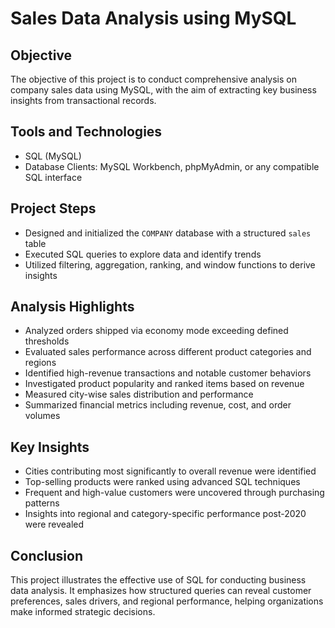 # Sales Data Analysis using MySQL

## Objective  
The objective of this project is to conduct comprehensive analysis on company sales data using MySQL, with the aim of extracting key business insights from transactional records.

## Tools and Technologies  
- SQL (MySQL)  
- Database Clients: MySQL Workbench, phpMyAdmin, or any compatible SQL interface

## Project Steps  
- Designed and initialized the `COMPANY` database with a structured `sales` table  
- Executed SQL queries to explore data and identify trends  
- Utilized filtering, aggregation, ranking, and window functions to derive insights

## Analysis Highlights  
- Analyzed orders shipped via economy mode exceeding defined thresholds  
- Evaluated sales performance across different product categories and regions  
- Identified high-revenue transactions and notable customer behaviors  
- Investigated product popularity and ranked items based on revenue  
- Measured city-wise sales distribution and performance  
- Summarized financial metrics including revenue, cost, and order volumes

## Key Insights  
- Cities contributing most significantly to overall revenue were identified  
- Top-selling products were ranked using advanced SQL techniques  
- Frequent and high-value customers were uncovered through purchasing patterns  
- Insights into regional and category-specific performance post-2020 were revealed

## Conclusion  
This project illustrates the effective use of SQL for conducting business data analysis. It emphasizes how structured queries can reveal customer preferences, sales drivers, and regional performance, helping organizations make informed strategic decisions.
